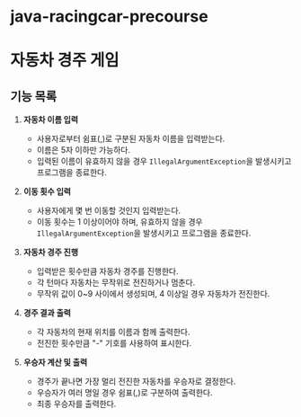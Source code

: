 # java-racingcar-precourse
# 자동차 경주 게임

## 기능 목록

1. **자동차 이름 입력**
    - 사용자로부터 쉼표(,)로 구분된 자동차 이름을 입력받는다.
    - 이름은 5자 이하만 가능하다.
    - 입력된 이름이 유효하지 않을 경우 `IllegalArgumentException`을 발생시키고 프로그램을 종료한다.

2. **이동 횟수 입력**
    - 사용자에게 몇 번 이동할 것인지 입력받는다.
    - 이동 횟수는 1 이상이어야 하며, 유효하지 않을 경우 `IllegalArgumentException`을 발생시키고 프로그램을 종료한다.

3. **자동차 경주 진행**
    - 입력받은 횟수만큼 자동차 경주를 진행한다.
    - 각 턴마다 자동차는 무작위로 전진하거나 멈춘다.
    - 무작위 값이 0~9 사이에서 생성되며, 4 이상일 경우 자동차가 전진한다.

4. **경주 결과 출력**
    - 각 자동차의 현재 위치를 이름과 함께 출력한다.
    - 전진한 횟수만큼 "-" 기호를 사용하여 표시한다.

5. **우승자 계산 및 출력**
    - 경주가 끝나면 가장 멀리 전진한 자동차를 우승자로 결정한다.
    - 우승자가 여러 명일 경우 쉼표(,)로 구분하여 출력한다.
    - 최종 우승자를 출력한다.
